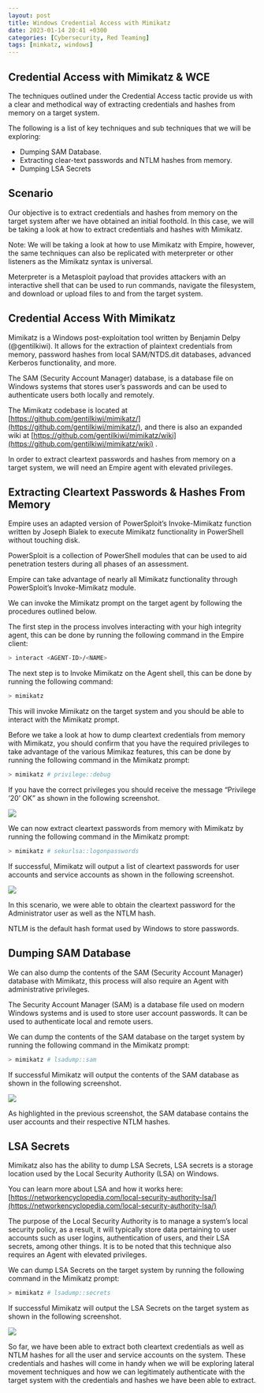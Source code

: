 ```yaml
---
layout: post
title: Windows Credential Access with Mimikatz
date: 2023-01-14 20:41 +0300
categories: [Cybersecurity, Red Teaming]
tags: [mimkatz, windows]
---
```





Credential Access with Mimikatz & WCE
-------------------------------------

The techniques outlined under the Credential Access tactic provide us with a clear and methodical way of extracting credentials and hashes from memory on a target system.

The following is a list of key techniques and sub techniques that we will be exploring:

*   Dumping SAM Database.
*   Extracting clear-text passwords and NTLM hashes from memory.
*   Dumping LSA Secrets

Scenario
--

Our objective is to extract credentials and hashes from memory on the target system after we have obtained an initial foothold. In this case, we will be taking a look at how to extract credentials and hashes with Mimikatz.

Note: We will be taking a look at how to use Mimikatz with Empire, however, the same techniques can also be replicated with meterpreter or other listeners as the Mimikatz syntax is universal.

Meterpreter is a Metasploit payload that provides attackers with an interactive shell that can be used to run commands, navigate the filesystem, and download or upload files to and from the target system.

Credential Access With Mimikatz
--

Mimikatz is a Windows post-exploitation tool written by Benjamin Delpy (@gentilkiwi). It allows for the extraction of plaintext credentials from memory, password hashes from local SAM/NTDS.dit databases, advanced Kerberos functionality, and more.

The SAM (Security Account Manager) database, is a database file on Windows systems that stores user’s passwords and can be used to authenticate users both locally and remotely.

The Mimikatz codebase is located at [https://github.com/gentilkiwi/mimikatz/](https://github.com/gentilkiwi/mimikatz/), and there is also an expanded wiki at [https://github.com/gentilkiwi/mimikatz/wiki](https://github.com/gentilkiwi/mimikatz/wiki) .

In order to extract cleartext passwords and hashes from memory on a target system, we will need an Empire agent with elevated privileges.

Extracting Cleartext Passwords & Hashes From Memory
--

Empire uses an adapted version of PowerSploit’s Invoke-Mimikatz function written by Joseph Bialek to execute Mimikatz functionality in PowerShell without touching disk.

PowerSploit is a collection of PowerShell modules that can be used to aid penetration testers during all phases of an assessment.

Empire can take advantage of nearly all Mimikatz functionality through PowerSploit’s Invoke-Mimikatz module.

We can invoke the Mimikatz prompt on the target agent by following the procedures outlined below.

The first step in the process involves interacting with your high integrity agent, this can be done by running the following command in the Empire client:

```bash
> interact <AGENT-ID>/<NAME>
```

The next step is to Invoke Mimikatz on the Agent shell, this can be done by running the following command:

```bash
> mimikatz
```

This will invoke Mimikatz on the target system and you should be able to interact with the Mimikatz prompt.

Before we take a look at how to dump cleartext credentials from memory with Mimikatz, you should confirm that you have the required privileges to take advantage of the various Mimikaz features, this can be done by running the following command in the Mimikatz prompt:

```bash
> mimikatz # privilege::debug
```

If you have the correct privileges you should receive the message “Privilege ‘20’ OK” as shown in the following screenshot.

![](../../assets/img/redteam/ca2.png)

We can now extract cleartext passwords from memory with Mimikatz by running the following command in the Mimikatz prompt:

```bash
> mimikatz # sekurlsa::logonpasswords
```

If successful, Mimikatz will output a list of cleartext passwords for user accounts and service accounts as shown in the following screenshot.

![](../../assets/img/redteam/ca3.png)

In this scenario, we were able to obtain the cleartext password for the Administrator user as well as the NTLM hash.

NTLM is the default hash format used by Windows to store passwords.

Dumping SAM Database
--

We can also dump the contents of the SAM (Security Account Manager) database with Mimikatz, this process will also require an Agent with administrative privileges.

The Security Account Manager (SAM) is a database file used on modern Windows systems and is used to store user account passwords. It can be used to authenticate local and remote users.

We can dump the contents of the SAM database on the target system by running the following command in the Mimikatz prompt:

```bash
> mimikatz # lsadump::sam
```

If successful Mimikatz will output the contents of the SAM database as shown in the following screenshot.

![](../../assets/img/redteam/ca4.png)

As highlighted in the previous screenshot, the SAM database contains the user accounts and their respective NTLM hashes.

LSA Secrets
--

Mimikatz also has the ability to dump LSA Secrets, LSA secrets is a storage location used by the Local Security Authority (LSA) on Windows.

You can learn more about LSA and how it works here: [https://networkencyclopedia.com/local-security-authority-lsa/](https://networkencyclopedia.com/local-security-authority-lsa/)

The purpose of the Local Security Authority is to manage a system’s local security policy, as a result, it will typically store data pertaining to user accounts such as user logins, authentication of users, and their LSA secrets, among other things. It is to be noted that this technique also requires an Agent with elevated privileges.

We can dump LSA Secrets on the target system by running the following command in the Mimikatz prompt:

```bash
> mimikatz # lsadump::secrets
```

If successful Mimikatz will output the LSA Secrets on the target system as shown in the following screenshot.

![](../../assets/img/redteam/ca5.png)

So far, we have been able to extract both cleartext credentials as well as NTLM hashes for all the user and service accounts on the system. These credentials and hashes will come in handy when we will be exploring lateral movement techniques and how we can legitimately authenticate with the target system with the credentials and hashes we have been able to extract.
